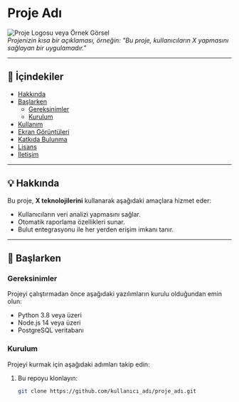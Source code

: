 # Proje Adı

![Proje Logosu veya Örnek Görsel](https://via.placeholder.com/800x200)  
*Projenizin kısa bir açıklaması, örneğin: "Bu proje, kullanıcıların X yapmasını sağlayan bir uygulamadır."*

---

## 📑 İçindekiler
- [Hakkında](#hakkında)
- [Başlarken](#başlarken)
  - [Gereksinimler](#gereksinimler)
  - [Kurulum](#kurulum)
- [Kullanım](#kullanım)
- [Ekran Görüntüleri](#ekran-görüntüleri)
- [Katkıda Bulunma](#katkıda-bulunma)
- [Lisans](#lisans)
- [İletişim](#iletişim)

---

## 💡 Hakkında
Bu proje, **X teknolojilerini** kullanarak aşağıdaki amaçlara hizmet eder:
- Kullanıcıların veri analizi yapmasını sağlar.
- Otomatik raporlama özellikleri sunar.
- Bulut entegrasyonu ile her yerden erişim imkanı tanır.

---

## 🚀 Başlarken

### Gereksinimler
Projeyi çalıştırmadan önce aşağıdaki yazılımların kurulu olduğundan emin olun:
- Python 3.8 veya üzeri
- Node.js 14 veya üzeri
- PostgreSQL veritabanı

### Kurulum
Projeyi kurmak için aşağıdaki adımları takip edin:
1. Bu repoyu klonlayın:
   ```bash
   git clone https://github.com/kullanıcı_adı/proje_adı.git
